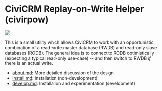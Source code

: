 # CiviCRM Replay-on-Write Helper (civirpow)

<img src="https://static1.squarespace.com/static/56b8f8efab48debb2efb2ef5/t/5a2938fb24a6942a95c17ec6/1512651016911/Batman+and+Robin+Bif+Pow.jpg?format=500w"  />

This is a small utility which allows CiviCRM to work with an opportunistic
combination of a read-write master database (RWDB) and read-only slave
databases (RODB).  The general idea is to connect to RODB optimistically
(expecting a typical read-only use-case) -- and then switch to RWDB *if*
there is an actual write.

* [about.md](doc/about.md): More detailed discussion of the design
* [install.md](doc/install.md): Installation (non-development)
* [develop.md](doc/develop.md): Installation and experimentation (development)
